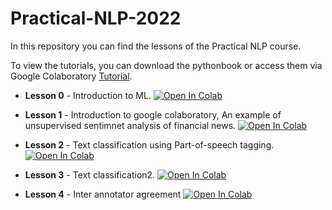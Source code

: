 # Practical-NLP-2022

In this repository you can find the lessons of the Practical NLP course.

To view the tutorials, you can download the pythonbook or access them via Google Colaboratory [Tutorial](https://colab.research.google.com/notebooks/welcome.ipynb?hl=it).

- **Lesson 0** - Introduction to ML. [![Open In Colab](https://colab.research.google.com/assets/colab-badge.svg)](https://colab.research.google.com/github/LeonardRanaldi/Practical-NLP-2022/blob/main/Models_Algo_Tips.ipynb)

- **Lesson 1** - Introduction to google colaboratory, An example of unsupervised sentimnet analysis of financial news. [![Open In Colab](https://colab.research.google.com/assets/colab-badge.svg)](https://colab.research.google.com/github/LeonardRanaldi/Practical-NLP-2022/blob/main/Practical_NLP_lesson1_2023.ipynb)

- **Lesson 2** - Text classification using Part-of-speech tagging. [![Open In Colab](https://colab.research.google.com/assets/colab-badge.svg)](https://colab.research.google.com/github/LeonardRanaldi/Practical-NLP-2022/blob/main/Practical_NLP_lesson2_2023.ipynb)

- **Lesson 3** - Text classification2. [![Open In Colab](https://colab.research.google.com/assets/colab-badge.svg)](https://colab.research.google.com/github/LeonardRanaldi/Practical-NLP-2022/blob/main/Practical_NLP_lesson3_2023.ipynb)

- **Lesson 4** - Inter annotator agreement [![Open In Colab](https://colab.research.google.com/assets/colab-badge.svg)](https://colab.research.google.com/github/LeonardRanaldi/Practical-NLP-2022/blob/main/Practical_NLP_lesson4_2023.ipynb)
